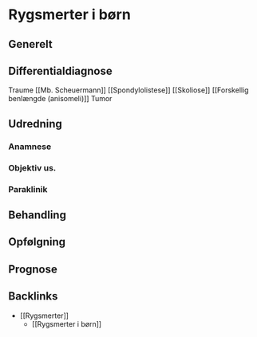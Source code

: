 # Rygsmerter i børn
## Generelt


## Differentialdiagnose
Traume
[[Mb. Scheuermann]]
[[Spondylolistese]]
[[Skoliose]]
[[Forskellig benlængde (anisomeli)]]
Tumor

## Udredning
### Anamnese

### Objektiv us.

### Paraklinik

## Behandling


## Opfølgning


## Prognose
 

## Backlinks
* [[Rygsmerter]]
	* [[Rygsmerter i børn]] 

<!-- #anki/tag/med/Orto #anki/deck/Medicine #anki/tag/med/Pediatrics #anki/tag/med/GP -->

<!-- {BearID:BB237AD2-B79C-433F-9845-BCFE10853614-41270-0000439E6D936B12} -->
